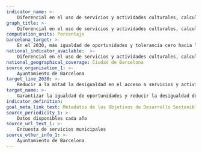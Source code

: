 ```yaml
---
indicator_name: >-
    Diferencial en el uso de servicios y actividades culturales, calculado en puntos porcentuales entre la media de toda la población y la media de la población de nivel socioeconómico bajo
graph_title: >-
    Diferencial en el uso de servicios y actividades culturales, calculado en puntos porcentuales entre la media de toda la población y la media de la población de nivel socioeconómico bajo
computation_units: Porcentaje
barcelona_target: >-
    En el 2030, más igualdad de oportunidades y tolerancia cero hacia la discriminación
national_indicator_available:  >-
    Diferencial en el uso de servicios y actividades culturales, calculado en puntos porcentuales entre la media de toda la población y la media de la población de nivel socioeconómico bajo
national_geographical_coverage: Ciudad de Barcelona 
source_organisation_1: >-
    Ayuntamiento de Barcelona
target_line_2030: >-
    Reducir a la mitad la desigualdad en el acceso a servicios y actividades culturales en función del nivel socioeconómico. Valor hito 2030: 8,0% a las Bibliotecas públicas, 6,0% a las Fiestas populares, 12,0% a las Actividades culturales
target_name: >-
    Garantizar la igualdad de oportunidades y reducir la desigualdad de los resultados, eliminando también las leyes, políticas y prácticas discriminatorias y promoviendo legislaciones, políticas y medidas adecuadas a este efecto
indicator_definition:
goal_meta_link_text: Metadatos de los Objetivos de Desarrollo Sostenible de las Naciones Unidas (pdf 894kB)
source_periodicity_1: >-
    Datos disponibles cada año
source_url_text_1: >-
    Encuesta de servicios municipales
source_other_info_1: >-
    Ayuntamiento de Barcelona
---
```

